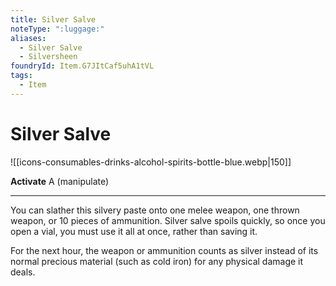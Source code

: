 ```yaml
---
title: Silver Salve
noteType: ":luggage:"
aliases:
  - Silver Salve
  - Silversheen
foundryId: Item.G7JItCaf5uhA1tVL
tags:
  - Item
---
```


# Silver Salve
![[icons-consumables-drinks-alcohol-spirits-bottle-blue.webp|150]]

**Activate** A (manipulate)

* * *

You can slather this silvery paste onto one melee weapon, one thrown weapon, or 10 pieces of ammunition. Silver salve spoils quickly, so once you open a vial, you must use it all at once, rather than saving it.

For the next hour, the weapon or ammunition counts as silver instead of its normal precious material (such as cold iron) for any physical damage it deals.


